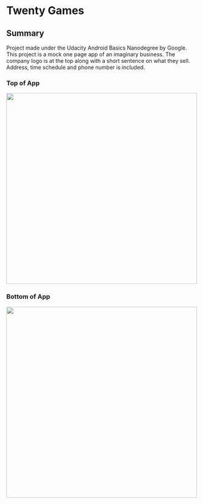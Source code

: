 # Twenty Games

## Summary 
Project made under the Udacity Android Basics Nanodegree by Google. 
This project is a mock one page app of an imaginary business.
The company logo is at the top along with a short sentence on what they sell.
Address, time schedule and phone number is included.

### Top of App

<img src="https://drive.google.com/uc?export=view&id=1MJKlwwBmWDoy1aBGeaQWQnnA2eEtqgUL" height="500">

### Bottom of App

<img src="https://drive.google.com/uc?export=view&id=1m9VME0qMHElmom37ssgmw5gkARbB7x6e" height="500">
